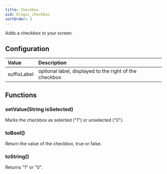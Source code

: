 ```yaml
---
title: Checkbox
uid: blogic_checkbox
sortOrder: 3
---
```


Adds a checkbox to your screen.

## Configuration

| Value       | Description                         |
|:------------|:------------------------------------|
| suffixLabel | optional label, displayed to the right of the checkbox |

## Functions

### setValue(String isSelected)

Marks the checkbox as selected ("1") or unselected ("0").

### toBool()

Return the value of the checkbox, true or false.

### toString()

Returns "1" or "0".
